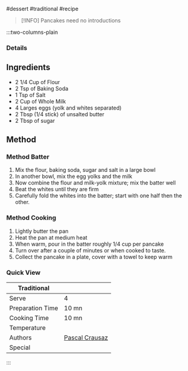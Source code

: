 #dessert #traditional #recipe

> [!INFO]
> Pancakes need no introductions

:::two-columns-plain

### Details
## Ingredients

- 2 1/4 Cup of Flour
- 2 Tsp of Baking Soda
- 1 Tsp of Salt
- 2 Cup of Whole Milk
- 4 Larges eggs (yolk and whites separated)
- 2 Tbsp (1/4 stick) of unsalted butter
- 2 Tbsp of sugar


## Method

### Method Batter

1. Mix the flour, baking soda, sugar and salt in a large bowl
2. In another bowl, mix the egg yolks and the milk
3. Now combine the flour and milk-yolk mixture; mix the batter well
4. Beat the whites until they are firm
5. Carefully fold the whites into the batter; start with one half then the other.

### Method Cooking

1. Lightly butter the pan
2. Heat the pan at medium heat
3. When warm, pour in the batter roughly 1/4 cup per pancake
4. Turn over after a couple of minutes or when cooked to taste.
5. Collect the pancake in a plate, cover with a towel to keep warm


### Quick View
| Traditional      |                                                |
| ---------------- | ---------------------------------------------- |
| Serve            | 4                                              |
| Preparation Time | 10 mn                                          |
| Cooking Time     | 10 mn                                          |
| Temperature      |                                                |
| Authors          | [Pascal Crausaz](mailto:pascal@askpascal.com)  |
| Special          |                                                |

:::

